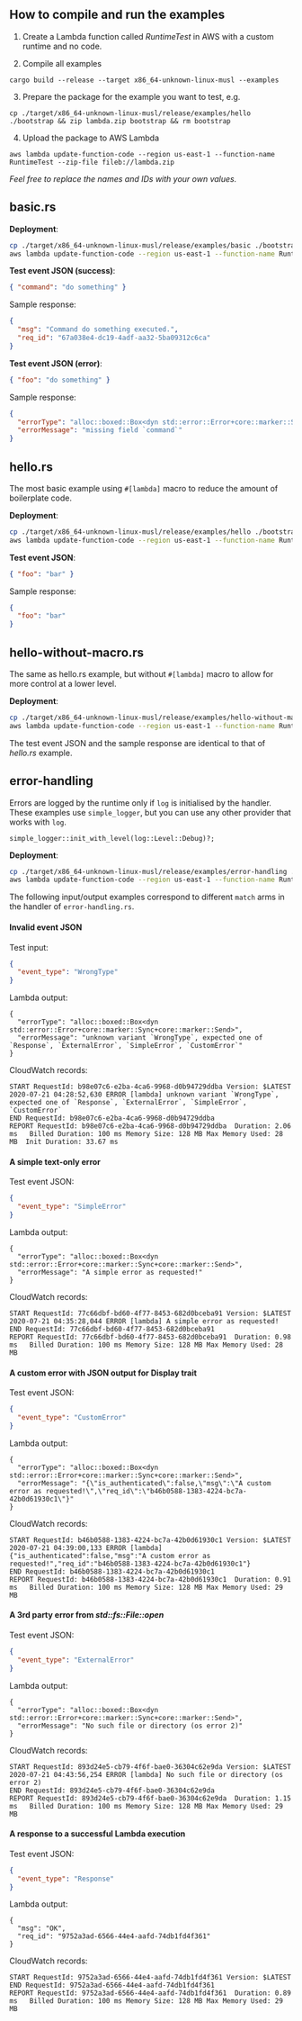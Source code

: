 
## How to compile and run the examples

1. Create a Lambda function called _RuntimeTest_ in AWS with a custom runtime and no code.

2. Compile all examples

```
cargo build --release --target x86_64-unknown-linux-musl --examples
```
3. Prepare the package for the example you want to test, e.g.
```
cp ./target/x86_64-unknown-linux-musl/release/examples/hello ./bootstrap && zip lambda.zip bootstrap && rm bootstrap
```
4. Upload the package to AWS Lambda
```
aws lambda update-function-code --region us-east-1 --function-name RuntimeTest --zip-file fileb://lambda.zip
```
_Feel free to replace the names and IDs with your own values._

## basic.rs

**Deployment**:
```bash
cp ./target/x86_64-unknown-linux-musl/release/examples/basic ./bootstrap && zip lambda.zip bootstrap && rm bootstrap
aws lambda update-function-code --region us-east-1 --function-name RuntimeTest --zip-file fileb://lambda.zip
```

**Test event JSON (success)**:
```json
{ "command": "do something" }
```

Sample response:
```json
{
  "msg": "Command do something executed.",
  "req_id": "67a038e4-dc19-4adf-aa32-5ba09312c6ca"
}
```

**Test event JSON (error)**:
```json
{ "foo": "do something" }
```

Sample response:
```json
{
  "errorType": "alloc::boxed::Box<dyn std::error::Error+core::marker::Sync+core::marker::Send>",
  "errorMessage": "missing field `command`"
}
```

## hello.rs

The most basic example using `#[lambda]` macro to reduce the amount of boilerplate code.

**Deployment**:
```bash
cp ./target/x86_64-unknown-linux-musl/release/examples/hello ./bootstrap && zip lambda.zip bootstrap && rm bootstrap
aws lambda update-function-code --region us-east-1 --function-name RuntimeTest --zip-file fileb://lambda.zip
```

**Test event JSON**:
```json
{ "foo": "bar" }
```

Sample response:
```json
{
  "foo": "bar"
}
```

## hello-without-macro.rs

The same as hello.rs example, but without `#[lambda]` macro to allow for more control at a lower level.

**Deployment**:
```bash
cp ./target/x86_64-unknown-linux-musl/release/examples/hello-without-macro ./bootstrap && zip lambda.zip bootstrap && rm bootstrap
aws lambda update-function-code --region us-east-1 --function-name RuntimeTest --zip-file fileb://lambda.zip
```

The test event JSON and the sample response are identical to that of _hello.rs_ example.

## error-handling

Errors are logged by the runtime only if `log` is initialised by the handler.
These examples use `simple_logger`, but you can use any other provider that works with `log`.
```
simple_logger::init_with_level(log::Level::Debug)?;
```

**Deployment**:
```bash
cp ./target/x86_64-unknown-linux-musl/release/examples/error-handling ./bootstrap && zip lambda.zip bootstrap && rm bootstrap
aws lambda update-function-code --region us-east-1 --function-name RuntimeTest --zip-file fileb://lambda.zip
```

The following input/output examples correspond to different `match` arms in the handler of `error-handling.rs`.

#### Invalid event JSON

Test input:
```json
{
  "event_type": "WrongType"
}
```

Lambda output:
```
{
  "errorType": "alloc::boxed::Box<dyn std::error::Error+core::marker::Sync+core::marker::Send>",
  "errorMessage": "unknown variant `WrongType`, expected one of `Response`, `ExternalError`, `SimpleError`, `CustomError`"
}
```

CloudWatch records:
```
START RequestId: b98e07c6-e2ba-4ca6-9968-d0b94729ddba Version: $LATEST
2020-07-21 04:28:52,630 ERROR [lambda] unknown variant `WrongType`, expected one of `Response`, `ExternalError`, `SimpleError`, `CustomError`
END RequestId: b98e07c6-e2ba-4ca6-9968-d0b94729ddba
REPORT RequestId: b98e07c6-e2ba-4ca6-9968-d0b94729ddba	Duration: 2.06 ms	Billed Duration: 100 ms	Memory Size: 128 MB	Max Memory Used: 28 MB	Init Duration: 33.67 ms	
```

#### A simple text-only error

Test event JSON:
```json
{
  "event_type": "SimpleError"
}
```

Lambda output:
```
{
  "errorType": "alloc::boxed::Box<dyn std::error::Error+core::marker::Sync+core::marker::Send>",
  "errorMessage": "A simple error as requested!"
}
```

CloudWatch records:
```
START RequestId: 77c66dbf-bd60-4f77-8453-682d0bceba91 Version: $LATEST
2020-07-21 04:35:28,044 ERROR [lambda] A simple error as requested!
END RequestId: 77c66dbf-bd60-4f77-8453-682d0bceba91
REPORT RequestId: 77c66dbf-bd60-4f77-8453-682d0bceba91	Duration: 0.98 ms	Billed Duration: 100 ms	Memory Size: 128 MB	Max Memory Used: 28 MB	
```

#### A custom error with JSON output for Display trait

Test event JSON:
```json
{
  "event_type": "CustomError"
}
```

Lambda output:
```
{
  "errorType": "alloc::boxed::Box<dyn std::error::Error+core::marker::Sync+core::marker::Send>",
  "errorMessage": "{\"is_authenticated\":false,\"msg\":\"A custom error as requested!\",\"req_id\":\"b46b0588-1383-4224-bc7a-42b0d61930c1\"}"
}
```

CloudWatch records:
```
START RequestId: b46b0588-1383-4224-bc7a-42b0d61930c1 Version: $LATEST
2020-07-21 04:39:00,133 ERROR [lambda] {"is_authenticated":false,"msg":"A custom error as requested!","req_id":"b46b0588-1383-4224-bc7a-42b0d61930c1"}
END RequestId: b46b0588-1383-4224-bc7a-42b0d61930c1
REPORT RequestId: b46b0588-1383-4224-bc7a-42b0d61930c1	Duration: 0.91 ms	Billed Duration: 100 ms	Memory Size: 128 MB	Max Memory Used: 29 MB	
```

#### A 3rd party error from _std::fs::File::open_

Test event JSON:
```json
{
  "event_type": "ExternalError"
}
```

Lambda output:
```
{
  "errorType": "alloc::boxed::Box<dyn std::error::Error+core::marker::Sync+core::marker::Send>",
  "errorMessage": "No such file or directory (os error 2)"
}
```

CloudWatch records:
```
START RequestId: 893d24e5-cb79-4f6f-bae0-36304c62e9da Version: $LATEST
2020-07-21 04:43:56,254 ERROR [lambda] No such file or directory (os error 2)
END RequestId: 893d24e5-cb79-4f6f-bae0-36304c62e9da
REPORT RequestId: 893d24e5-cb79-4f6f-bae0-36304c62e9da	Duration: 1.15 ms	Billed Duration: 100 ms	Memory Size: 128 MB	Max Memory Used: 29 MB	
```

#### A response to a successful Lambda execution

Test event JSON:
```json
{
  "event_type": "Response"
}
```

Lambda output:
```
{
  "msg": "OK",
  "req_id": "9752a3ad-6566-44e4-aafd-74db1fd4f361"
}
```

CloudWatch records:
```
START RequestId: 9752a3ad-6566-44e4-aafd-74db1fd4f361 Version: $LATEST
END RequestId: 9752a3ad-6566-44e4-aafd-74db1fd4f361
REPORT RequestId: 9752a3ad-6566-44e4-aafd-74db1fd4f361	Duration: 0.89 ms	Billed Duration: 100 ms	Memory Size: 128 MB	Max Memory Used: 29 MB	
```